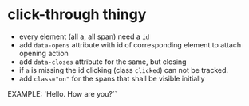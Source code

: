 # click-through thingy

* every element (all a, all span) need a `id`
* add `data-opens` attribute with id of corresponding element to attach opening action
* add `data-closes` attribute for the same, but closing
* if `a` is missing the id clicking (class `clicked`) can not be tracked.
* add `class="on"` for the spans that shall be visible initially

EXAMPLE: `<a data-opens="1" id="0">Hello.</a> <span id="1">How are you?</span>``
